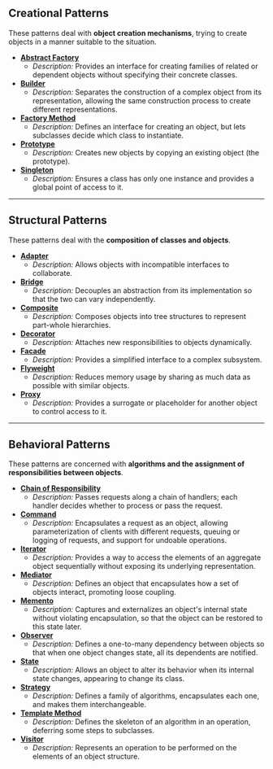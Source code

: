 ## Creational Patterns
These patterns deal with **object creation mechanisms**, trying to create objects in a manner suitable to the situation.

* **[Abstract Factory](https://github.com/kamronbekrustamov/DesignPatterns/blob/main/AbstractFactory.md)**
    * *Description:* Provides an interface for creating families of related or dependent objects without specifying their concrete classes.
* **[Builder](https://github.com/kamronbekrustamov/DesignPatterns/blob/main/Builder.md)**
    * *Description:* Separates the construction of a complex object from its representation, allowing the same construction process to create different representations.
* **[Factory Method]([https://example.com/factory-method-link](https://github.com/kamronbekrustamov/DesignPatterns/blob/main/Factory.md))**
    * *Description:* Defines an interface for creating an object, but lets subclasses decide which class to instantiate.
* **[Prototype](https://github.com/kamronbekrustamov/DesignPatterns/blob/main/Prototype.md)**
    * *Description:* Creates new objects by copying an existing object (the prototype).
* **[Singleton](https://github.com/kamronbekrustamov/DesignPatterns/blob/main/Singleton.md)**
    * *Description:* Ensures a class has only one instance and provides a global point of access to it.

---

## Structural Patterns
These patterns deal with the **composition of classes and objects**.

* **[Adapter](https://example.com/adapter-link)**
    * *Description:* Allows objects with incompatible interfaces to collaborate.
* **[Bridge](https://example.com/bridge-link)**
    * *Description:* Decouples an abstraction from its implementation so that the two can vary independently.
* **[Composite](https://example.com/composite-link)**
    * *Description:* Composes objects into tree structures to represent part-whole hierarchies.
* **[Decorator](https://example.com/decorator-link)**
    * *Description:* Attaches new responsibilities to objects dynamically.
* **[Facade](https://example.com/facade-link)**
    * *Description:* Provides a simplified interface to a complex subsystem.
* **[Flyweight](https://example.com/flyweight-link)**
    * *Description:* Reduces memory usage by sharing as much data as possible with similar objects.
* **[Proxy](https://example.com/proxy-link)**
    * *Description:* Provides a surrogate or placeholder for another object to control access to it.

---

## Behavioral Patterns
These patterns are concerned with **algorithms and the assignment of responsibilities between objects**.

* **[Chain of Responsibility](https://example.com/chain-of-responsibility-link)**
    * *Description:* Passes requests along a chain of handlers; each handler decides whether to process or pass the request.
* **[Command](https://example.com/command-link)**
    * *Description:* Encapsulates a request as an object, allowing parameterization of clients with different requests, queuing or logging of requests, and support for undoable operations.
* **[Iterator](https://example.com/iterator-link)**
    * *Description:* Provides a way to access the elements of an aggregate object sequentially without exposing its underlying representation.
* **[Mediator](https://example.com/mediator-link)**
    * *Description:* Defines an object that encapsulates how a set of objects interact, promoting loose coupling.
* **[Memento](https://example.com/memento-link)**
    * *Description:* Captures and externalizes an object's internal state without violating encapsulation, so that the object can be restored to this state later.
* **[Observer](https://example.com/observer-link)**
    * *Description:* Defines a one-to-many dependency between objects so that when one object changes state, all its dependents are notified.
* **[State](https://example.com/state-link)**
    * *Description:* Allows an object to alter its behavior when its internal state changes, appearing to change its class.
* **[Strategy](https://example.com/strategy-link)**
    * *Description:* Defines a family of algorithms, encapsulates each one, and makes them interchangeable.
* **[Template Method](https://example.com/template-method-link)**
    * *Description:* Defines the skeleton of an algorithm in an operation, deferring some steps to subclasses.
* **[Visitor](https://example.com/visitor-link)**
    * *Description:* Represents an operation to be performed on the elements of an object structure.
